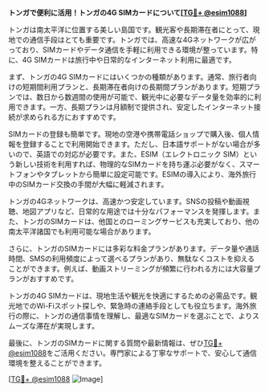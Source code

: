 **トンガで便利に活用！トンガの4G SIMカードについて[[TG💪+ @esim1088](https://t.me/s/esim1088)]**

トンガは南太平洋に位置する美しい島国です。観光客や長期滞在者にとって、現地での通信手段はとても重要です。トンガでは、高速な4Gネットワークが広がっており、SIMカードやデータ通信を手軽に利用できる環境が整っています。特に、4G SIMカードは旅行中や日常的なインターネット利用に最適です。

まず、トンガの4G SIMカードにはいくつかの種類があります。通常、旅行者向けの短期間利用プランと、長期滞在者向けの長期間プランがあります。短期プランでは、数日から数週間の使用が可能で、観光中に必要なデータ量を効率的に利用できます。一方、長期プランは月額制で提供され、安定したインターネット接続が求められる方におすすめです。

SIMカードの登録も簡単です。現地の空港や携帯電話ショップで購入後、個人情報を登録することで利用開始できます。ただし、日本語サポートがない場合が多いので、英語での対応が必要です。また、ESIM（エレクトロニック SIM）という新しい技術を利用すれば、物理的なSIMカードを持ち運ぶ必要がなく、スマートフォンやタブレットから簡単に設定可能です。ESIMの導入により、海外旅行中のSIMカード交換の手間が大幅に軽減されます。

トンガの4Gネットワークは、高速かつ安定しています。SNSの投稿や動画視聴、地図アプリなど、日常的な用途では十分なパフォーマンスを発揮します。また、トンガのSIMカードは、他国とのローミングサービスも充実しており、他の南太平洋諸国でも利用可能な場合があります。

さらに、トンガのSIMカードには多彩な料金プランがあります。データ量や通話時間、SMSの利用頻度によって選べるプランがあり、無駄なくコストを抑えることができます。例えば、動画ストリーミングが頻繁に行われる方には大容量プランがおすすめです。

トンガの4G SIMカードは、現地生活や観光を快適にするための必需品です。観光地でのWi-Fiスポット探しや、緊急時の連絡手段としても役立ちます。海外旅行の際に、トンガの通信事情を理解し、最適なSIMカードを選ぶことで、よりスムーズな滞在が実現します。

最後に、トンガのSIMカードに関する質問や最新情報は、ぜひ[TG💪+ @esim1088](https://t.me/s/esim1088)をご活用ください。専門家による丁寧なサポートで、安心して通信環境を整えることができます。

[[TG💪+ @esim1088](https://t.me/s/esim1088) ![Image](https://i.postimg.cc/Y0z9fWf4/image.png)]